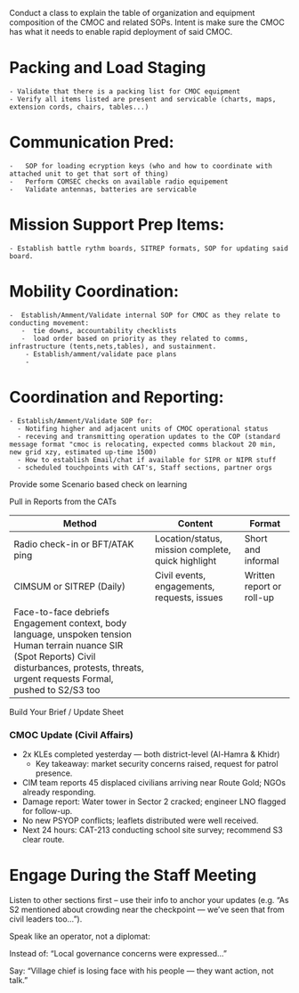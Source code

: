 Conduct a class to explain the table of organization and equipment composition of the CMOC and related SOPs. Intent is make sure the CMOC has what it needs to enable rapid deployment of said CMOC.
# Packing and Load Staging
    - Validate that there is a packing list for CMOC equipment
    - Verify all items listed are present and servicable (charts, maps, extension cords, chairs, tables...)
# Communication Pred:
    -   SOP for loading ecryption keys (who and how to coordinate with attached unit to get that sort of thing)
    -   Perform COMSEC checks on available radio equipement
    -   Validate antennas, batteries are servicable
# Mission Support Prep Items:
    - Establish battle rythm boards, SITREP formats, SOP for updating said board.
# Mobility Coordination:
    -  Establish/Amment/Validate internal SOP for CMOC as they relate to conducting movement:
       -  tie downs, accountability checklists
       -  load order based on priority as they related to comms, infrastructure (tents,nets,tables), and sustainment.
        - Establish/amment/validate pace plans
        - 
# Coordination and Reporting:
    - Establish/Amment/Validate SOP for:
      - Notifing higher and adjacent units of CMOC operational status
      - receving and transmitting operation updates to the COP (standard message format "cmoc is relocating, expected comms blackout 20 min, new grid xzy, estimated up-time 1500)
      - How to establish Email/chat if available for SIPR or NIPR stuff
      - scheduled touchpoints with CAT's, Staff sections, partner orgs

Provide some Scenario based check on learning

Pull in Reports from the CATs

| Method	| Content	| Format |
| ---       | ---       | ---    |
| Radio check-in or BFT/ATAK ping	| Location/status, mission complete, quick highlight|Short and informal|
|CIMSUM or SITREP (Daily)	        | Civil events, engagements, requests, issues|	Written report or roll-up|
| Face-to-face debriefs	Engagement context, body language, unspoken tension	Human terrain nuance SIR (Spot Reports)	Civil disturbances, protests, threats, urgent requests Formal, pushed to S2/S3 too|


Build Your Brief / Update Sheet

### CMOC Update (Civil Affairs)
- 2x KLEs completed yesterday — both district-level (Al-Hamra & Khidr)
    - Key takeaway: market security concerns raised, request for patrol presence.
- CIM team reports 45 displaced civilians arriving near Route Gold; NGOs already responding.
- Damage report: Water tower in Sector 2 cracked; engineer LNO flagged for follow-up.
- No new PSYOP conflicts; leaflets distributed were well received.
- Next 24 hours: CAT-213 conducting school site survey; recommend S3 clear route.

# Engage During the Staff Meeting
Listen to other sections first – use their info to anchor your updates (e.g. “As S2 mentioned about crowding near the checkpoint — we’ve seen that from civil leaders too…”).

Speak like an operator, not a diplomat:

Instead of: “Local governance concerns were expressed...”

Say: “Village chief is losing face with his people — they want action, not talk.”